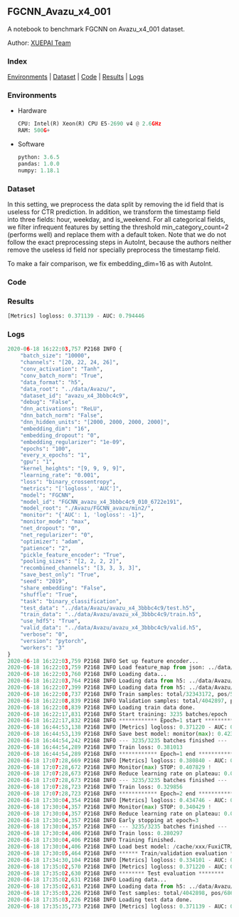 ## FGCNN_Avazu_x4_001

A notebook to benchmark FGCNN on Avazu_x4_001 dataset.

Author: [XUEPAI Team](https://github.com/xue-pai)


### Index
[Environments](#Environments) | [Dataset](#Dataset) | [Code](#Code) | [Results](#Results) | [Logs](#Logs)

### Environments
+ Hardware

  ```python
  CPU: Intel(R) Xeon(R) CPU E5-2690 v4 @ 2.6GHz
  RAM: 500G+
  ```
+ Software

  ```python
  python: 3.6.5
  pandas: 1.0.0
  numpy: 1.18.1
  ```

### Dataset
In this setting, we preprocess the data split by removing the id field that is useless for CTR prediction. In addition, we transform the timestamp field into three fields: hour, weekday, and is_weekend. For all categorical fields, we filter infrequent features by setting the threshold min_category_count=2 (performs well) and replace them with a default <OOV> token. Note that we do not follow the exact preprocessing steps in AutoInt, because the authors neither remove the useless id field nor specially preprocess the timestamp field.

To make a fair comparison, we fix embedding_dim=16 as with AutoInt.


### Code




### Results
```python
[Metrics] logloss: 0.371139 - AUC: 0.794446
```


### Logs
```python
2020-06-18 16:22:03,757 P2168 INFO {
    "batch_size": "10000",
    "channels": "[20, 22, 24, 26]",
    "conv_activation": "Tanh",
    "conv_batch_norm": "True",
    "data_format": "h5",
    "data_root": "../data/Avazu/",
    "dataset_id": "avazu_x4_3bbbc4c9",
    "debug": "False",
    "dnn_activations": "ReLU",
    "dnn_batch_norm": "False",
    "dnn_hidden_units": "[2000, 2000, 2000, 2000]",
    "embedding_dim": "16",
    "embedding_dropout": "0",
    "embedding_regularizer": "1e-09",
    "epochs": "100",
    "every_x_epochs": "1",
    "gpu": "1",
    "kernel_heights": "[9, 9, 9, 9]",
    "learning_rate": "0.001",
    "loss": "binary_crossentropy",
    "metrics": "['logloss', 'AUC']",
    "model": "FGCNN",
    "model_id": "FGCNN_avazu_x4_3bbbc4c9_010_6722e191",
    "model_root": "./Avazu/FGCNN_avazu/min2/",
    "monitor": "{'AUC': 1, 'logloss': -1}",
    "monitor_mode": "max",
    "net_dropout": "0",
    "net_regularizer": "0",
    "optimizer": "adam",
    "patience": "2",
    "pickle_feature_encoder": "True",
    "pooling_sizes": "[2, 2, 2, 2]",
    "recombined_channels": "[3, 3, 3, 3]",
    "save_best_only": "True",
    "seed": "2019",
    "share_embedding": "False",
    "shuffle": "True",
    "task": "binary_classification",
    "test_data": "../data/Avazu/avazu_x4_3bbbc4c9/test.h5",
    "train_data": "../data/Avazu/avazu_x4_3bbbc4c9/train.h5",
    "use_hdf5": "True",
    "valid_data": "../data/Avazu/avazu_x4_3bbbc4c9/valid.h5",
    "verbose": "0",
    "version": "pytorch",
    "workers": "3"
}
2020-06-18 16:22:03,759 P2168 INFO Set up feature encoder...
2020-06-18 16:22:03,759 P2168 INFO Load feature_map from json: ../data/Avazu/avazu_x4_3bbbc4c9/feature_map.json
2020-06-18 16:22:03,760 P2168 INFO Loading data...
2020-06-18 16:22:03,764 P2168 INFO Loading data from h5: ../data/Avazu/avazu_x4_3bbbc4c9/train.h5
2020-06-18 16:22:07,399 P2168 INFO Loading data from h5: ../data/Avazu/avazu_x4_3bbbc4c9/valid.h5
2020-06-18 16:22:08,737 P2168 INFO Train samples: total/32343172, pos/5492052, neg/26851120, ratio/16.98%
2020-06-18 16:22:08,839 P2168 INFO Validation samples: total/4042897, pos/686507, neg/3356390, ratio/16.98%
2020-06-18 16:22:08,839 P2168 INFO Loading train data done.
2020-06-18 16:22:17,831 P2168 INFO Start training: 3235 batches/epoch
2020-06-18 16:22:17,832 P2168 INFO ************ Epoch=1 start ************
2020-06-18 16:44:53,138 P2168 INFO [Metrics] logloss: 0.371220 - AUC: 0.794330
2020-06-18 16:44:53,139 P2168 INFO Save best model: monitor(max): 0.423110
2020-06-18 16:44:54,242 P2168 INFO --- 3235/3235 batches finished ---
2020-06-18 16:44:54,289 P2168 INFO Train loss: 0.381013
2020-06-18 16:44:54,289 P2168 INFO ************ Epoch=1 end ************
2020-06-18 17:07:28,669 P2168 INFO [Metrics] logloss: 0.380840 - AUC: 0.788669
2020-06-18 17:07:28,672 P2168 INFO Monitor(max) STOP: 0.407829 !
2020-06-18 17:07:28,673 P2168 INFO Reduce learning rate on plateau: 0.000100
2020-06-18 17:07:28,673 P2168 INFO --- 3235/3235 batches finished ---
2020-06-18 17:07:28,723 P2168 INFO Train loss: 0.329856
2020-06-18 17:07:28,723 P2168 INFO ************ Epoch=2 end ************
2020-06-18 17:30:04,354 P2168 INFO [Metrics] logloss: 0.434746 - AUC: 0.775175
2020-06-18 17:30:04,357 P2168 INFO Monitor(max) STOP: 0.340429 !
2020-06-18 17:30:04,357 P2168 INFO Reduce learning rate on plateau: 0.000010
2020-06-18 17:30:04,357 P2168 INFO Early stopping at epoch=3
2020-06-18 17:30:04,357 P2168 INFO --- 3235/3235 batches finished ---
2020-06-18 17:30:04,406 P2168 INFO Train loss: 0.280297
2020-06-18 17:30:04,406 P2168 INFO Training finished.
2020-06-18 17:30:04,406 P2168 INFO Load best model: /cache/xxx/FuxiCTR/benchmarks/Avazu/FGCNN_avazu/min2/avazu_x4_3bbbc4c9/FGCNN_avazu_x4_3bbbc4c9_010_6722e191_model.ckpt
2020-06-18 17:30:05,464 P2168 INFO ****** Train/validation evaluation ******
2020-06-18 17:34:30,104 P2168 INFO [Metrics] logloss: 0.334101 - AUC: 0.850783
2020-06-18 17:35:02,570 P2168 INFO [Metrics] logloss: 0.371220 - AUC: 0.794330
2020-06-18 17:35:02,630 P2168 INFO ******** Test evaluation ********
2020-06-18 17:35:02,631 P2168 INFO Loading data...
2020-06-18 17:35:02,631 P2168 INFO Loading data from h5: ../data/Avazu/avazu_x4_3bbbc4c9/test.h5
2020-06-18 17:35:03,226 P2168 INFO Test samples: total/4042898, pos/686507, neg/3356391, ratio/16.98%
2020-06-18 17:35:03,226 P2168 INFO Loading test data done.
2020-06-18 17:35:35,773 P2168 INFO [Metrics] logloss: 0.371139 - AUC: 0.794446


```
